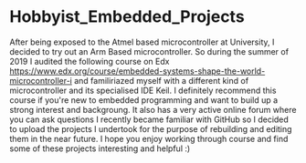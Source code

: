 # Hobbyist_Embedded_Projects

After being exposed to the Atmel based microcontroller at University, I decided to try out an Arm Based microcontroller. 
So during the summer of 2019 I audited the following course on Edx https://www.edx.org/course/embedded-systems-shape-the-world-microcontroller-i
and familiriazed myself with a different kind of microcontroller and its specialised IDE Keil. I definitely recommend this course if you're new to embedded programming
and want to build up a strong interest and backgroung. It also has a very active online forum where you can ask questions
I recently became familiar with GitHub so I decided to upload the projects I undertook for the purpose of rebuilding and editing them in the near future. 
I hope you enjoy working through course and find some of these projects interesting and helpful :)
